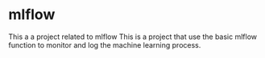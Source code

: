 # mlflow
This a a project related to mlflow
This is a project that use the basic mlflow function to monitor and log the machine learning process.
